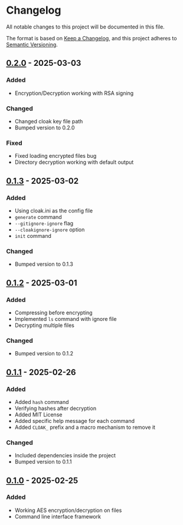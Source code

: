 # Changelog

All notable changes to this project will be documented in this file.

The format is based on [Keep a Changelog](https://keepachangelog.com/en/1.1.0/), and this project adheres to [Semantic Versioning](https://semver.org/spec/v2.0.0.html).


## [0.2.0] - 2025-03-03 

### Added

- Encryption/Decryption working with RSA signing

### Changed

- Changed cloak key file path
- Bumped version to 0.2.0

### Fixed

- Fixed loading encrypted files bug
- Directory decryption working with default output


## [0.1.3] - 2025-03-02 

### Added

- Using cloak.ini as the config file
- `generate` command
- `--gitignore-ignore` flag
- `--cloakignore-ignore` option
- `init` command

### Changed

- Bumped version to 0.1.3


## [0.1.2] - 2025-03-01 

### Added

- Compressing before encrypting
- Implemented `ls` command with ignore file
- Decrypting multiple files

### Changed

- Bumped version to 0.1.2


## [0.1.1] - 2025-02-26 

### Added

- Added `hash` command
- Verifying hashes after decryption
- Added MIT License
- Added specific help message for each command
- Added `CLOAK_` prefix and a macro mechanism to remove it

### Changed

- Included dependencies inside the project
- Bumped version to 0.1.1


## [0.1.0] - 2025-02-25 

### Added

- Working AES encryption/decryption on files
- Command line interface framework


[0.1.0]: https://github.com/KDesp73/cloak/releases/tag/v0.1.0
[0.1.1]: https://github.com/KDesp73/cloak/releases/tag/v0.1.1
[0.1.2]: https://github.com/KDesp73/cloak/releases/tag/v0.1.2
[0.1.3]: https://github.com/KDesp73/cloak/releases/tag/v0.1.3
[0.2.0]: https://github.com/KDesp73/cloak/releases/tag/v0.2.0

